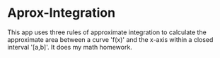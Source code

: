 # Aprox-Integration
This app uses three rules of approximate integration to calculate the approximate area between a curve 'f(x)' and the x-axis within a closed interval '[a,b]'. It does my math homework.
